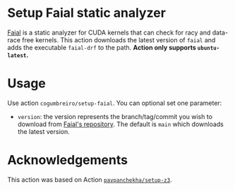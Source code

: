 # Setup Faial static analyzer

[Faial](https://gitlab.com/umb-svl/faial/) is a static analyzer for CUDA kernels
that can check for racy and data-race free kernels. This action downloads the
latest version of `faial` and adds the executable `faial-drf` to the path.
**Action only supports `ubuntu-latest`.**

# Usage

Use action `cogumbreiro/setup-faial`. You can optional set one parameter:

- `version`: the version represents the branch/tag/commit you wish to download
  from [Faial's repository](https://gitlab.com/umb-svl/faial/). The default
  is `main` which downloads the latest version.

# Acknowledgements

This action was based on Action
[`pavpanchekha/setup-z3`](https://github.com/pavpanchekha/setup-z3).
